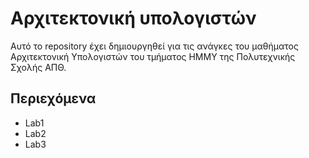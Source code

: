 # Αρχιτεκτονική  υπολογιστών

Αυτό το repository έχει δημιουργηθεί για τις ανάγκες του μαθήματος Αρχιτεκτονική Υπολογιστών του τμήματος ΗΜΜΥ της Πολυτεχνικής Σχολής ΑΠΘ.

## Περιεχόμενα

+ Lab1 
+ Lab2
+ Lab3
